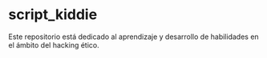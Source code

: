 # script_kiddie
Este repositorio está dedicado al aprendizaje y desarrollo de habilidades en el ámbito del hacking ético.
